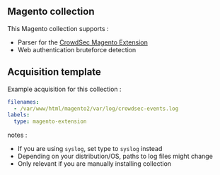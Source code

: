 ## Magento collection

This Magento collection supports :
 - Parser for the [CrowdSec Magento Extension](https://hub.crowdsec.net/author/crowdsecurity/bouncers/cs-magento-bouncer)
 - Web authentication bruteforce detection


## Acquisition template

Example acquisition for this collection :

```yaml
filenames:
  - /var/www/html/magento2/var/log/crowdsec-events.log
labels:
  type: magento-extension
```

notes :
 -  If you are using `syslog`, set type to `syslog` instead
 -  Depending on your distribution/OS, paths to log files might change
 -  Only relevant if you are manually installing collection

